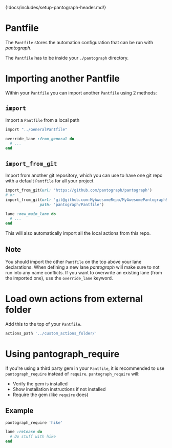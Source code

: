 {!docs/includes/setup-pantograph-header.md!}

# Pantfile

The `Pantfile` stores the automation configuration that can be run with _pantograph_.

The `Pantfile` has to be inside your `./pantograph` directory.

# Importing another Pantfile

Within your `Pantfile` you can import another `Pantfile` using 2 methods:

## `import`

Import a `Pantfile` from a local path

```ruby
import "../GeneralPantfile"

override_lane :from_general do
  # ...
end
```

## `import_from_git`

Import from another git repository, which you can use to have one git repo with a default `Pantfile` for all your project


```ruby
import_from_git(url: 'https://github.com/pantograph/pantograph')
# or
import_from_git(url: 'git@github.com:MyAwesomeRepo/MyAwesomePantographStandardSetup.git',
               path: 'pantograph/Pantfile')

lane :new_main_lane do
  # ...
end
```

This will also automatically import all the local actions from this repo.

## Note

You should import the other `Pantfile` on the top above your lane declarations. When defining a new lane _pantograph_ will make sure to not run into any name conflicts. If you want to overwrite an existing lane (from the imported one), use the `override_lane` keyword.

# Load own actions from external folder

Add this to the top of your `Pantfile`.

```ruby
actions_path '../custom_actions_folder/'
```

# Using pantograph_require

If you're using a third party gem in your `Pantfile`, it is recommended to use `pantograph_require` instead of `require`. `pantograph_require` will:

- Verify the gem is installed
- Show installation instructions if not installed
- Require the gem (like `require` does)

## Example

```rb
pantograph_require 'hike'

lane :release do
  # Do stuff with hike
end
```